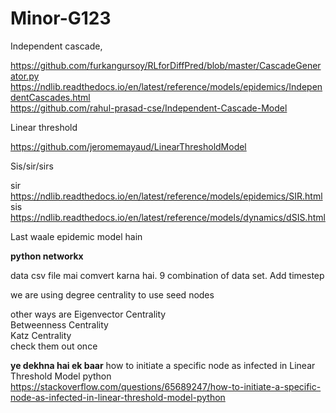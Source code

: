 # Minor-G123

Independent cascade,

https://github.com/furkangursoy/RLforDiffPred/blob/master/CascadeGenerator.py           
https://ndlib.readthedocs.io/en/latest/reference/models/epidemics/IndependentCascades.html              
https://github.com/rahul-prasad-cse/Independent-Cascade-Model            
          


Linear threshold 

https://github.com/jeromemayaud/LinearThresholdModel




Sis/sir/sirs 

sir https://ndlib.readthedocs.io/en/latest/reference/models/epidemics/SIR.html     
sis https://ndlib.readthedocs.io/en/latest/reference/models/dynamics/dSIS.html    

Last waale epidemic model hain

**python networkx** 

data csv file mai comvert karna hai.
9 combination of data set.
Add timestep


we are using degree centrality to use seed nodes 

other ways are 
Eigenvector Centrality     
Betweenness Centrality     
Katz Centrality     
                                     check them out once


                
**ye dekhna hai ek baar**
how to initiate a specific node as infected in Linear Threshold Model python               
https://stackoverflow.com/questions/65689247/how-to-initiate-a-specific-node-as-infected-in-linear-threshold-model-python

